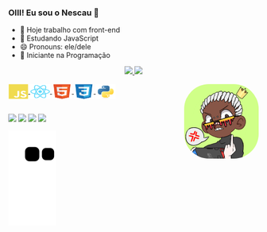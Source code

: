 ### OIII! Eu sou o Nescau 👋

- 🔭 Hoje trabalho com front-end
- 🌱 Estudando JavaScript
- 😄 Pronouns: ele/dele
- 🥵 Iniciante na Programação

<div align="center">
  <a href="https://github.com/iTzNescau">
  <img height="180em" src="https://github-readme-stats.vercel.app/api?username=iTzNescau&show_icons=true&theme=dark&include_all_commits=true&count_private=true"/>
  <img height="180em" src="https://github-readme-stats.vercel.app/api/top-langs/?username=iTzNescau&layout=compact&langs_count=7&theme=dark"/>
</div>

<div style="display: inline_block"><br>
  <img align="center" alt="iTz-Js" height="30" width="40" src="https://raw.githubusercontent.com/devicons/devicon/master/icons/javascript/javascript-plain.svg">
  <img align="center" alt="iTz-React" height="30" width="40" src="https://raw.githubusercontent.com/devicons/devicon/master/icons/react/react-original.svg">
  <img align="center" alt="iTz-HTML" height="30" width="40" src="https://raw.githubusercontent.com/devicons/devicon/master/icons/html5/html5-original.svg">
  <img align="center" alt="iTz-CSS" height="30" width="40" src="https://raw.githubusercontent.com/devicons/devicon/master/icons/css3/css3-original.svg">
  <img align="center" alt="iTz-Python" height="30" width="40" src="https://raw.githubusercontent.com/devicons/devicon/master/icons/python/python-original.svg">
  <img align="right" alt="iTz-pic" height="150" style="border-radius:50px;" src="./ezgif-4-4c914cd2a5.gif">
</div>
       
   
##

<div> 
  <a href="https://www.youtube.com/channel/UC8z_le9ENml8oqGmkRAuoQQ" target="_blank"><img src="https://img.shields.io/badge/YouTube-FF0000?style=for-the-badge&logo=youtube&logoColor=white" target="_blank"></a>
 	<a href="https://www.twitch.tv/ittz_nescau" target="_blank"><img src="https://img.shields.io/badge/Twitch-9146FF?style=for-the-badge&logo=twitch&logoColor=white" target="_blank"></a>
  <a href = "mailto:murilommg3112@gmail.com"><img src="https://img.shields.io/badge/-Gmail-%23333?style=for-the-badge&logo=gmail&logoColor=white" target="_blank"></a>
  <a href="https://www.linkedin.com/in/murilo-ferreira-735217200/" target="_blank"><img src="https://img.shields.io/badge/-LinkedIn-%230077B5?style=for-the-badge&logo=linkedin&logoColor=white" target="_blank"></a> 
 
  ![Snake animation](https://github.com/rafaballerini/rafaballerini/blob/output/github-contribution-grid-snake.svg)
 
</div>
